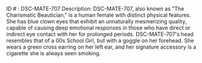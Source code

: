 ID # : DSC-MATE-707
Description: DSC-MATE-707, also known as "The Charismatic Beautician," is a human female with distinct physical features. She has blue clown eyes that exhibit an unnaturally mesmerizing quality, capable of causing deep emotional responses in those who have direct or indirect eye contact with her for prolonged periods. DSC-MATE-707's head resembles that of a 00s School Girl, but with a goggle on her forehead. She wears a green cross earring on her left ear, and her signature accessory is a cigarette she is always seen smoking.